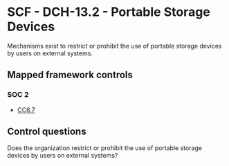 # SCF - DCH-13.2 - Portable Storage Devices
Mechanisms exist to restrict or prohibit the use of portable storage devices by users on external systems. 
## Mapped framework controls
### SOC 2
- [CC6.7](../soc2/cc67.md)
  
## Control questions
Does the organization restrict or prohibit the use of portable storage devices by users on external systems? 
  